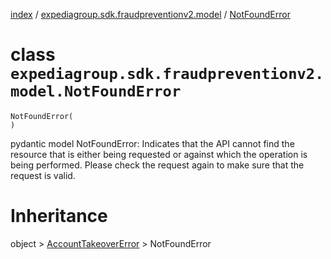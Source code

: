[index](index.md) / [expediagroup.sdk.fraudpreventionv2.model](expediagroup.sdk.fraudpreventionv2.model.md) / [NotFoundError](NotFoundError.md)
# class `expediagroup.sdk.fraudpreventionv2.model.NotFoundError`
```
NotFoundError(
)
```

pydantic model NotFoundError: Indicates that the API cannot find the resource that is either being requested or against which the operation is being performed. Please check the request again to make sure that the request is valid.










# Inheritance
object > [AccountTakeoverError](AccountTakeoverError.md) > NotFoundError